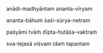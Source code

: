 anādi-madhyāntam ananta-vīryam

ananta-bāhuṁ śaśi-sūrya-netram

paśyāmi tvāṁ dīpta-hutāśa-vaktraṁ

sva-tejasā viśvam idaṁ tapantam